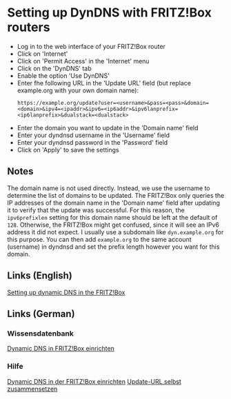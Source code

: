 [SPDX-FileCopyrightText: 2025 Luflosi <dyndnsd@luflosi.de>]::
[SPDX-License-Identifier: AGPL-3.0-only]::

# Setting up DynDNS with FRITZ!Box routers

- Log in to the web interface of your FRITZ!Box router
- Click on 'Internet'
- Click on 'Permit Access' in the 'Internet' menu
- Click on the 'DynDNS' tab
- Enable the option 'Use DynDNS'
- Enter fhe following URL in the 'Update URL' field (but replace example.org with your own domain name):
  ```
  https://example.org/update?user=<username>&pass=<pass>&domain=<domain>&ipv4=<ipaddr>&ipv6=<ip6addr>&ipv6lanprefix=<ip6lanprefix>&dualstack=<dualstack>
  ```
- Enter the domain you want to update in the 'Domain name' field
- Enter your dyndnsd username in the 'Username' field
- Enter your dyndnsd password in the 'Password' field
- Click on 'Apply' to save the settings

## Notes

The domain name is not used directly.
Instead, we use the username to determine the list of domains to be updated.
The FRITZ!Box only queries the IP addresses of the domain name in the 'Domain name' field after updating it to verify that the update was successful.
For this reason, the `ipv6prefixlen` setting for this domain name should be left at the default of `128`.
Otherwise, the FRITZ!Box might get confused, since it will see an IPv6 address it did not expect.
I usually use a subdomain like `dyn.example.org` for this purpose.
You can then add `example.org` to the same account (username) in dyndnsd and set the prefix length however you want for this domain.

## Links (English)
[Setting up dynamic DNS in the FRITZ!Box](https://en.fritz.com/service/knowledge-base/dok/FRITZ-Box-7590/30_Setting-up-dynamic-DNS-in-the-FRITZ-Box/)

## Links (German)
### Wissensdatenbank
[Dynamic DNS in FRITZ!Box einrichten](https://fritz.com/service/wissensdatenbank/dok/FRITZ-Box-7590/30_Dynamic-DNS-in-FRITZ-Box-einrichten/)

### Hilfe
[Dynamic DNS in der FRITZ!Box einrichten](https://fritzhelp.avm.de/help/de/FRITZ-Box-7530/avm/024p1/hilfe_dyndns)
[Update-URL selbst zusammensetzen](https://fritzhelp.avm.de/help/de/FRITZ-Box-7530/avm/024p1/hilfe_dyndns_update_url_bauen)
